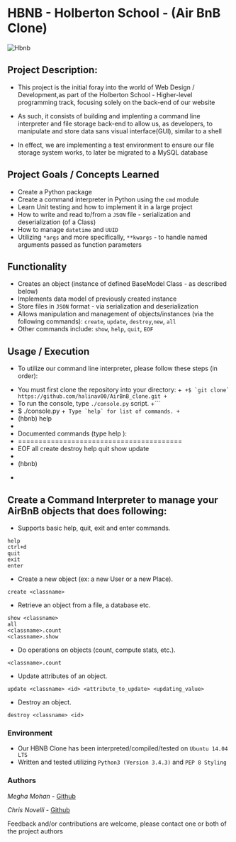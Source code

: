 # HBNB - Holberton School - (Air BnB Clone)

![Hbnb](https://s3.amazonaws.com/intranet-projects-files/holbertonschool-higher-level_programming+/263/HBTN-hbnb-Final.png)

## Project Description:

+ This project is the initial foray into the world of Web Design / Development,as part of the Holberton School - Higher-level programming track, focusing solely on the back-end of our website

+ As such, it consists of building and implenting a command line interpreter and file storage back-end
to allow us, as developers, to manipulate and store data sans visual interface(GUI), similar to a shell

+ In effect, we are implementing a test environment to ensure our file storage system works, to later be migrated to a MySQL database


## Project Goals / Concepts Learned

+ Create a Python package
+ Create a command interpreter in Python using the `cmd` module
+ Learn Unit testing and how to implement it in a large project
+ How to write and read to/from a `JSON` file - serialization and deserialization (of a Class)
+ How to manage `datetime` and `UUID`
+ Utilizing `*args` and more specifically, `**kwargs` - to handle named arguments passed as function parameters


## Functionality

+ Creates an object (instance of defined BaseModel Class - as described below)
+ Implements data model of previously created instance
+ Store files in `JSON` format - via serialization and deserialization
+ Allows manipulation and management of objects/instances (via the following commands): 
  `create`, `update`, `destroy`,`new`, `all`
+ Other commands include:
  `show`, `help`, `quit`, `EOF`

## Usage / Execution


- To utilize our command line interpreter, please follow these steps (in order):

 + You must first clone the repository into your directory:
 +```
 +$ `git clone` https://github.com/halinav00/AirBnB_clone.git
 +```
 + To run the console, type `./console.py` script.
 +```
 + $ ./console.py
 +```
   Type `help` for list of commands.
 +```
 + (hbnb) help
 +
 + Documented commands (type help <topic>):
 + ========================================
 + EOF  all  create  destroy  help  quit  show  update
 +
 + (hbnb)
 + ```

## Create a Command Interpreter to manage your AirBnB objects that does following:
- Supports basic help, quit, exit and enter commands.
```
help
ctrl+d
quit
exit
enter
```
- Create a new object (ex: a new User or a new Place).
```
create <classname>
```
- Retrieve an object from a file, a database etc.
```
show <classname>
all
<classname>.count
<classname>.show
```
- Do operations on objects (count, compute stats, etc.).
```
<classname>.count
```
- Update attributes of an object.
```
update <classname> <id> <attribute_to_update> <updating_value>
```
- Destroy an object.
```
destroy <classname> <id>
```

### Environment
+ Our HBNB Clone has been interpreted/compiled/tested on `Ubuntu 14.04 LTS`
+ Written and tested utilizing `Python3 (Version 3.4.3)` and `PEP 8 Styling`


### Authors

*Megha Mohan* - [Github](https://github.com/meghamohan)

*Chris Novelli* - [Github](https://github.com/cnov20)

Feedback and/or contributions are welcome, please contact one or both of the project authors
